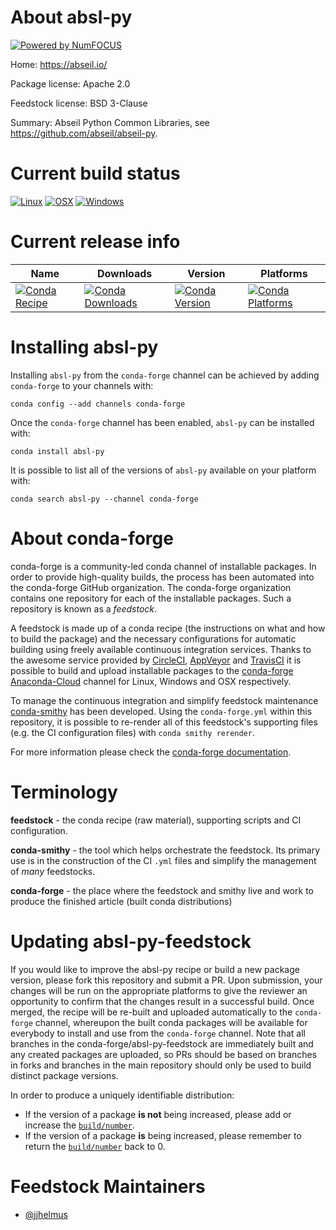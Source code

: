 About absl-py
=============

[![Powered by NumFOCUS](https://img.shields.io/badge/powered%20by-NumFOCUS-orange.svg?style=flat&colorA=E1523D&colorB=007D8A)](http://numfocus.org)

Home: https://abseil.io/

Package license: Apache 2.0

Feedstock license: BSD 3-Clause

Summary: Abseil Python Common Libraries, see https://github.com/abseil/abseil-py.



Current build status
====================

[![Linux](https://img.shields.io/circleci/project/github/conda-forge/absl-py-feedstock/master.svg?label=Linux)](https://circleci.com/gh/conda-forge/absl-py-feedstock)
[![OSX](https://img.shields.io/travis/conda-forge/absl-py-feedstock/master.svg?label=macOS)](https://travis-ci.org/conda-forge/absl-py-feedstock)
[![Windows](https://img.shields.io/appveyor/ci/conda-forge/absl-py-feedstock/master.svg?label=Windows)](https://ci.appveyor.com/project/conda-forge/absl-py-feedstock/branch/master)

Current release info
====================

| Name | Downloads | Version | Platforms |
| --- | --- | --- | --- |
| [![Conda Recipe](https://img.shields.io/badge/recipe-absl--py-green.svg)](https://anaconda.org/conda-forge/absl-py) | [![Conda Downloads](https://img.shields.io/conda/dn/conda-forge/absl-py.svg)](https://anaconda.org/conda-forge/absl-py) | [![Conda Version](https://img.shields.io/conda/vn/conda-forge/absl-py.svg)](https://anaconda.org/conda-forge/absl-py) | [![Conda Platforms](https://img.shields.io/conda/pn/conda-forge/absl-py.svg)](https://anaconda.org/conda-forge/absl-py) |

Installing absl-py
==================

Installing `absl-py` from the `conda-forge` channel can be achieved by adding `conda-forge` to your channels with:

```
conda config --add channels conda-forge
```

Once the `conda-forge` channel has been enabled, `absl-py` can be installed with:

```
conda install absl-py
```

It is possible to list all of the versions of `absl-py` available on your platform with:

```
conda search absl-py --channel conda-forge
```


About conda-forge
=================

conda-forge is a community-led conda channel of installable packages.
In order to provide high-quality builds, the process has been automated into the
conda-forge GitHub organization. The conda-forge organization contains one repository
for each of the installable packages. Such a repository is known as a *feedstock*.

A feedstock is made up of a conda recipe (the instructions on what and how to build
the package) and the necessary configurations for automatic building using freely
available continuous integration services. Thanks to the awesome service provided by
[CircleCI](https://circleci.com/), [AppVeyor](https://www.appveyor.com/)
and [TravisCI](https://travis-ci.org/) it is possible to build and upload installable
packages to the [conda-forge](https://anaconda.org/conda-forge)
[Anaconda-Cloud](https://anaconda.org/) channel for Linux, Windows and OSX respectively.

To manage the continuous integration and simplify feedstock maintenance
[conda-smithy](https://github.com/conda-forge/conda-smithy) has been developed.
Using the ``conda-forge.yml`` within this repository, it is possible to re-render all of
this feedstock's supporting files (e.g. the CI configuration files) with ``conda smithy rerender``.

For more information please check the [conda-forge documentation](https://conda-forge.org/docs/).

Terminology
===========

**feedstock** - the conda recipe (raw material), supporting scripts and CI configuration.

**conda-smithy** - the tool which helps orchestrate the feedstock.
                   Its primary use is in the construction of the CI ``.yml`` files
                   and simplify the management of *many* feedstocks.

**conda-forge** - the place where the feedstock and smithy live and work to
                  produce the finished article (built conda distributions)


Updating absl-py-feedstock
==========================

If you would like to improve the absl-py recipe or build a new
package version, please fork this repository and submit a PR. Upon submission,
your changes will be run on the appropriate platforms to give the reviewer an
opportunity to confirm that the changes result in a successful build. Once
merged, the recipe will be re-built and uploaded automatically to the
`conda-forge` channel, whereupon the built conda packages will be available for
everybody to install and use from the `conda-forge` channel.
Note that all branches in the conda-forge/absl-py-feedstock are
immediately built and any created packages are uploaded, so PRs should be based
on branches in forks and branches in the main repository should only be used to
build distinct package versions.

In order to produce a uniquely identifiable distribution:
 * If the version of a package **is not** being increased, please add or increase
   the [``build/number``](https://conda.io/docs/user-guide/tasks/build-packages/define-metadata.html#build-number-and-string).
 * If the version of a package **is** being increased, please remember to return
   the [``build/number``](https://conda.io/docs/user-guide/tasks/build-packages/define-metadata.html#build-number-and-string)
   back to 0.

Feedstock Maintainers
=====================

* [@jjhelmus](https://github.com/jjhelmus/)

